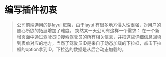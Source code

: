 编写插件初衷
===
>公司前端选用的是layui 框架，由于layui 有很多地方侵入性很强，对用户的随心所欲的拓展增加了难度。
突然某一天公司有这样一个需求：
在一个新增页面中通过驾驶员ID搜索驾驶员的所有相关信息，并把这些详细信息回填到表单对应的地方，当然了驾驶员ID是来自于动态加载的下拉框，点击下拉框的option拿到ID。下拉选的数据是从后台动态加载的。
